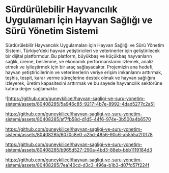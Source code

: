 # Sürdürülebilir Hayvancılık Uygulamarı İçin Hayvan Sağlığı ve Sürü Yönetim Sistemi

Sürdürülebilir Hayvancılık Uygulamaları için Hayvan Sağlığı ve Sürü Yönetim Sistemi, Türkiye'deki hayvan yetiştiricileri ve veterinerler için geliştirilecek bir dijital platformdur. Bu platform, büyükbaş ve küçükbaş hayvanların sağlık, üreme, beslenme, ve ekonomik performanslarını izlemek, analiz etmek ve iyileştirmek için bir araç sağlayacaktır. Projemizin ana hedefi, hayvan yetiştiricilerinin ve veterinerlerin veriye erişim imkanlarını arttırmak, teşhis, tespit, karar verme süreçlerine destek olmak ve hayvan sağlığını izleyerek, üretim kapasitesini arttırmak ve bu sayede hayvancılık sektörüne katma değer sağlamaktır.

![https://github.com/guneykilicel/hayvan-sagligi-ve-suru-yonetim-sistemi/assets/80408285/5a946c85-9217-4b7e-8992-4dad5277c2a5]

https://github.com/guneykilicel/hayvan-sagligi-ve-suru-yonetim-sistemi/assets/80408285/af7fb58d-d1d5-44f6-974e-3b500a4b6570

https://github.com/guneykilicel/hayvan-sagligi-ve-suru-yonetim-sistemi/assets/80408285/6070c8e0-a25d-4856-90c6-a5555a2f0178

https://github.com/guneykilicel/hayvan-sagligi-ve-suru-yonetim-sistemi/assets/80408285/b965d527-290a-4bd3-88eb-bbb1119184d3

https://github.com/guneykilicel/hayvan-sagligi-ve-suru-yonetim-sistemi/assets/80408285/7ea140cd-d3c3-496a-b1b3-d07fd57f224f
